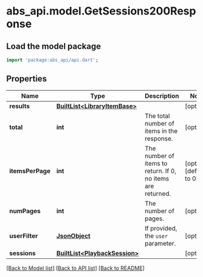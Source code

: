 # abs_api.model.GetSessions200Response

## Load the model package
```dart
import 'package:abs_api/api.dart';
```

## Properties
Name | Type | Description | Notes
------------ | ------------- | ------------- | -------------
**results** | [**BuiltList&lt;LibraryItemBase&gt;**](LibraryItemBase.md) |  | [optional] 
**total** | **int** | The total number of items in the response. | [optional] 
**itemsPerPage** | **int** | The number of items to return. If 0, no items are returned. | [optional] [default to 0]
**numPages** | **int** | The number of pages. | [optional] 
**userFilter** | [**JsonObject**](.md) | If provided, the `user` parameter. | [optional] 
**sessions** | [**BuiltList&lt;PlaybackSession&gt;**](PlaybackSession.md) |  | [optional] 

[[Back to Model list]](../README.md#documentation-for-models) [[Back to API list]](../README.md#documentation-for-api-endpoints) [[Back to README]](../README.md)


